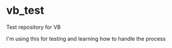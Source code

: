 # vb_test
Test repository for VB 

I'm using this for testing and learning how to handle the process